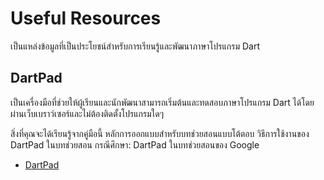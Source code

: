 # Useful Resources
เป็นแหล่งข้อมูลที่เป็นประโยชน์สำหรับการเรียนรู้และพัฒนาภาษาโปรแกรม Dart
## DartPad
เป็นเครื่องมือที่ช่วยให้ผู้เรียนและนักพัฒนาสามารถเริ่มต้นและทดสอบภาษาโปรแกรม Dart ได้โดยผ่านเว็บเบราว์เซอร์และไม่ต้องติดตั้งโปรแกรมใดๆ

สิ่งที่คุณจะได้เรียนรู้จากคู่มือนี้
หลักการออกแบบสำหรับบทช่วยสอนแบบโต้ตอบ
วิธีการใช้งานของ DartPad ในบทช่วยสอน
กรณีศึกษา: DartPad ในบทช่วยสอนของ Google

- [DartPad](https://dartpad.dev/?)

##
